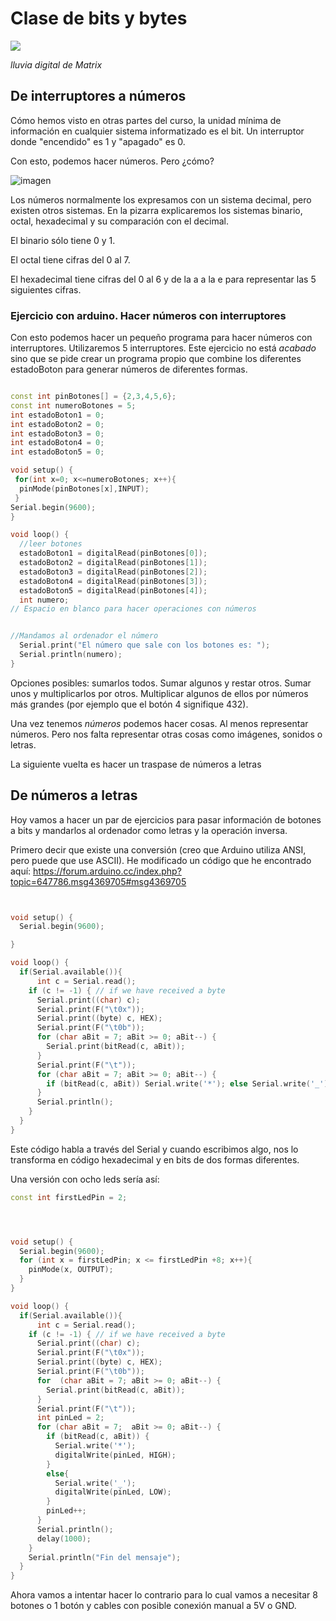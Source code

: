 # Clase de bits y bytes

![](https://i.pinimg.com/originals/7f/7f/28/7f7f2882899755a705a2953b6fcfc263.gif)

_lluvia digital de Matrix_

## De interruptores a números

Cómo hemos visto en otras partes del curso, la unidad mínima de información en cualquier sistema informatizado es el bit. Un interruptor donde "encendido" es 1 y "apagado" es 0.

Con esto, podemos hacer números. Pero ¿cómo?

![imagen](https://user-images.githubusercontent.com/60569015/113589090-40396800-9631-11eb-9f52-a75d79419586.png)

Los números normalmente los expresamos con un sistema decimal, pero existen otros sistemas. En la pizarra explicaremos los sistemas binario, octal, hexadecimal y su comparación con el decimal. 

El binario sólo tiene 0 y 1. 

El octal tiene cifras del 0 al 7. 

El hexadecimal tiene cifras del 0 al 6 y de la a a la e para representar las 5 siguientes cifras. 

### Ejercicio con arduino. Hacer números con interruptores

Con esto podemos hacer un pequeño programa para hacer números con interruptores. Utilizaremos 5 interruptores. Este ejercicio no está _acabado_ sino que se pide crear un programa propio que combine los diferentes estadoBoton para generar números de diferentes formas. 

``` C++

const int pinBotones[] = {2,3,4,5,6};
const int numeroBotones = 5;
int estadoBoton1 = 0;
int estadoBoton2 = 0;
int estadoBoton3 = 0;
int estadoBoton4 = 0;
int estadoBoton5 = 0;

void setup() {
 for(int x=0; x<=numeroBotones; x++){
  pinMode(pinBotones[x],INPUT);
 }
Serial.begin(9600);
}

void loop() {
  //leer botones
  estadoBoton1 = digitalRead(pinBotones[0]);
  estadoBoton2 = digitalRead(pinBotones[1]);
  estadoBoton3 = digitalRead(pinBotones[2]);
  estadoBoton4 = digitalRead(pinBotones[3]);
  estadoBoton5 = digitalRead(pinBotones[4]);
  int numero;
// Espacio en blanco para hacer operaciones con números


//Mandamos al ordenador el número
  Serial.print("El número que sale con los botones es: ");
  Serial.println(numero);
}
``` 
Opciones posibles: sumarlos todos. Sumar algunos y restar otros. Sumar unos y multiplicarlos por otros. Multiplicar algunos de ellos por números más grandes (por ejemplo que el botón 4 signifique 432). 


Una vez tenemos _números_ podemos hacer cosas. Al menos representar números. Pero nos falta representar otras cosas como imágenes, sonidos o letras. 

La siguiente vuelta es hacer un traspase de números a letras

## De números a letras 



Hoy vamos a hacer un par de ejercicios para pasar información de botones a bits y mandarlos al ordenador como letras y la operación inversa. 

Primero decir que existe una conversión (creo que Arduino utiliza ANSI, pero puede que use ASCII). He modificado un código que he encontrado aquí: https://forum.arduino.cc/index.php?topic=647786.msg4369705#msg4369705


``` C++


void setup() {
  Serial.begin(9600);

}

void loop() {
  if(Serial.available()){
      int c = Serial.read();
    if (c != -1) { // if we have received a byte
      Serial.print((char) c);
      Serial.print(F("\t0x"));
      Serial.print((byte) c, HEX);
      Serial.print(F("\t0b"));
      for (char aBit = 7; aBit >= 0; aBit--) {
        Serial.print(bitRead(c, aBit));
      }
      Serial.print(F("\t"));
      for (char aBit = 7; aBit >= 0; aBit--) {
        if (bitRead(c, aBit)) Serial.write('*'); else Serial.write('_');
      }
      Serial.println();
    }
  }
}
```

Este código habla a través del Serial y cuando escribimos algo, nos lo transforma en código hexadecimal y en bits de dos formas diferentes. 

Una versión con ocho leds sería así: 




``` C++
const int firstLedPin = 2;




void setup() {
  Serial.begin(9600);
  for (int x = firstLedPin; x <= firstLedPin +8; x++){
    pinMode(x, OUTPUT);
  }
}

void loop() {
  if(Serial.available()){
      int c = Serial.read();
    if (c != -1) { // if we have received a byte
      Serial.print((char) c);
      Serial.print(F("\t0x"));
      Serial.print((byte) c, HEX);
      Serial.print(F("\t0b"));
      for  (char aBit = 7; aBit >= 0; aBit--) {
        Serial.print(bitRead(c, aBit));
      }
      Serial.print(F("\t"));
      int pinLed = 2;
      for (char aBit = 7;  aBit >= 0; aBit--) {
        if (bitRead(c, aBit)) {
          Serial.write('*');
          digitalWrite(pinLed, HIGH);
        }
        else{
          Serial.write('_');
          digitalWrite(pinLed, LOW);
        }
        pinLed++;
      }
      Serial.println();
      delay(1000);
    }
    Serial.println("Fin del mensaje");
  }
}
```



Ahora vamos a intentar hacer lo contrario para lo cual vamos a necesitar 8 botones o 1 botón y cables con posible conexión manual a 5V o GND. 


